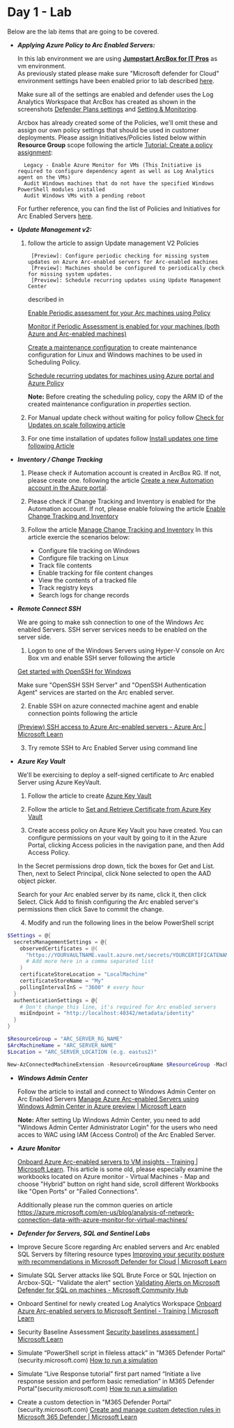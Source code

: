 # Day 1 - Lab

Below are the lab items that are going to be covered.

- ***Applying Azure Policy to Arc Enabled Servers:***

     In this lab environment we are using [**Jumpstart ArcBox for IT Pros**](https://azurearcjumpstart.io/azure_jumpstart_arcbox/itpro) as vm environment.  
     As previously stated please make sure "Microsoft defender for Cloud" environment settings have been enabled prior to lab described [here](https://learn.microsoft.com/en-us/azure/defender-for-cloud/enable-enhanced-security). 

    Make sure all of the settings are enabled and defender uses the Log Analytics Workspace that ArcBox has created as shown in the screenshots
    [Defender Plans settings](/Day1/pics/defender1.jpg) and [Setting & Monitoring](/Day1/pics/defender2.jpg).

    Arcbox has already created some of the Policies, we'll omit these and assign our own policy settings that should be used in customer deployments.
    Please assign Initiatives/Policies listed below within **Resource Group** scope following the article [Tutorial: Create a policy assignment](https://learn.microsoft.com/en-us/azure/azure-arc/servers/learn/tutorial-assign-policy-portal#create-a-policy-assignment):

        Legacy - Enable Azure Monitor for VMs (This Initiative is required to configure dependency agent as well as Log Analytics agent on the VMs)
        Audit Windows machines that do not have the specified Windows PowerShell modules installed
        Audit Windows VMs with a pending reboot

    For further reference, you can find the list of Policies and Initiatives for Arc Enabled Servers [here](https://learn.microsoft.com/en-us/azure/azure-arc/servers/policy-reference).

- ***Update Management v2:***

    1. follow the article to assign Update management V2 Policies 

            [Preview]: Configure periodic checking for missing system updates on Azure Arc-enabled servers for Arc-enabled machines
            [Preview]: Machines should be configured to periodically check for missing system updates.
            [Preview]: Schedule recurring updates using Update Management Center

        described in

        [Enable Periodic assessment for your Arc machines using Policy](https://learn.microsoft.com/en-us/azure/update-center/periodic-assessment-at-scale#enable-periodic-assessment-for-your-arc-machines-using-policy)

        [Monitor if Periodic Assessment is enabled for your machines (both Azure and Arc-enabled machines)](https://learn.microsoft.com/en-us/azure/update-center/periodic-assessment-at-scale#monitor-if-periodic-assessment-is-enabled-for-your-machines-both-azure-and-arc-enabled-machines)

        [Create a maintenance configuration](https://learn.microsoft.com/en-us/azure/virtual-machines/maintenance-configurations-portal#create-a-maintenance-configuration) to create maintenance configuration for Linux and Windows machines to be used in Scheduling Policy.

        [Schedule recurring updates for machines using Azure portal and Azure Policy](https://learn.microsoft.com/en-us/azure/update-center/scheduled-patching?tabs=schedule-updates-single-overview%2Cschedule-updates-scale-overview#dynamic-scoping-using-policy)

        **Note:**   Before creating the scheduling policy, copy the ARM ID of the created maintenance configuration in *properties* section.
    
    2. For Manual update check without waiting for policy follow [Check for Updates on scale following article](https://learn.microsoft.com/en-us/azure/update-center/view-updates?tabs=singlevm-overview%2Cat-scale-overview#check-updates-at-scale)    
    3. For one time installation of updates follow [Install updates one time following Article](https://learn.microsoft.com/en-us/azure/update-center/deploy-updates?tabs=install-single-overview%2Cinstall-scale-overview#install-updates-at-scale)
 

- ***Inventory / Change Tracking***


    1. Please check if Automation account is created in ArcBox RG. If not, please create one. 
    following the article [Create a new Automation account in the Azure portal](https://learn.microsoft.com/en-us/azure/automation/automation-create-standalone-account?tabs=azureportal#create-a-new-automation-account-in-the-azure-portal).

    2. Please check if Change Tracking and Inventory is enabled for the Automation account. If not, please enable folowing the article [Enable Change Tracking and Inventory](https://learn.microsoft.com/en-us/azure/automation/change-tracking/enable-from-automation-account#enable-machines-in-the-workspace)
    
    3. Follow the article [Manage Change Tracking and Inventory](https://learn.microsoft.com/en-us/azure/automation/change-tracking/manage-change-tracking)
    In this article exercie the scenarios below:
        * Configure file tracking on Windows
        * Configure file tracking on Linux
        * Track file contents
        * Enable tracking for file content changes
        * View the contents of a tracked file
        * Track registry keys
        * Search logs for change records

- ***Remote  Connect SSH***

    We are going to make ssh connection to one of the Windows Arc enabled Servers. SSH server services needs to be enabled on the server side. 

    1. Logon to one of the Windows Servers using Hyper-V console on Arc Box vm and enable SSH server following the article

    [Get started with OpenSSH for Windows](https://learn.microsoft.com/en-us/windows-server/administration/openssh/openssh_install_firstuse?tabs=powershell)

    Make sure "OpenSSH SSH Server" and "OpenSSH Authentication Agent" services are started on the Arc enabled server.

    2. Enable SSH on azure connected machine agent and enable connection points following the article
 
    [(Preview) SSH access to Azure Arc-enabled servers - Azure Arc | Microsoft Learn](https://learn.microsoft.com/en-us/azure/azure-arc/servers/ssh-arc-overview?tabs=azure-cli)

    3. Try remote SSH to Arc Enabled Server using command line  
    

- ***Azure Key Vault***

    We'll be exercising to deploy a self-signed certificate to Arc enabled Server using Azure KeyVault.

    1. Follow the article to create [Azure Key Vault](https://learn.microsoft.com/en-us/azure/key-vault/general/quick-create-portal#create-a-vault) 

    2. Follow the article to [Set and Retrieve Certificate from Azure Key Vault](https://learn.microsoft.com/en-us/azure/key-vault/certificates/quick-create-portal)
    
    3. Create access policy on Azure Key Vault you have created. You can configure permissions on your vault by going to it in the Azure Portal, clicking Access policies in the navigation pane, and then Add Access Policy.

     In the Secret permissions drop down, tick the boxes for Get and List. Then, next to Select Principal, click None selected to open the AAD object picker. 

    Search for your Arc enabled server by its name, click it, then click Select. Click Add to finish configuring the Arc enabled server's permissions then click Save to commit the change.
    
    4. Modify and run the following lines in the below PowerShell script

```Powershell
$Settings = @{
  secretsManagementSettings = @{
    observedCertificates = @(
      "https://YOURVAULTNAME.vault.azure.net/secrets/YOURCERTIFICATENAME"
      # Add more here in a comma separated list
    )
    certificateStoreLocation = "LocalMachine"
    certificateStoreName = "My"
    pollingIntervalInS = "3600" # every hour
  }
  authenticationSettings = @{
    # Don't change this line, it's required for Arc enabled servers
    msiEndpoint = "http://localhost:40342/metadata/identity"
  }
}

$ResourceGroup = "ARC_SERVER_RG_NAME"
$ArcMachineName = "ARC_SERVER_NAME"
$Location = "ARC_SERVER_LOCATION (e.g. eastus2)"

New-AzConnectedMachineExtension -ResourceGroupName $ResourceGroup -MachineName $ArcMachineName -Name "KeyVaultForWindows" -Location $Location -Publisher "Microsoft.Azure.KeyVault" -ExtensionType "KeyVaultForWindows" -Setting (ConvertTo-Json $Settings)
```

 

- ***Windows Admin Center*** 

    Follow the article to install and connect to Windows Admin Center on Arc Enabled Servers 
    [Manage Azure Arc-enabled Servers using Windows Admin Center in Azure preview | Microsoft Learn](https://learn.microsoft.com/en-us/windows-server/manage/windows-admin-center/azure/manage-arc-hybrid-machines)

    **Note:** After setting Up Windows Admin Center, you need to add "Windows Admin Center Administrator Login" for the users who need acces to WAC using IAM (Access Control) of the Arc Enabled Server.
- ***Azure Monitor*** 

    [Onboard Azure Arc-enabled servers to VM insights - Training | Microsoft Learn](https://learn.microsoft.com/en-us/training/modules/monitor-azure-arc-enabled-servers/3-onboard-azure-arc-enabled-servers-to-vm-insights). This article is some old, please especially examine the workbooks located on Azure monitor - Virtual Machines - Map  and choose "Hybrid" button on right hand side, scroll different Workbooks like "Open Ports" or "Failed Connections".

    Additionally please run the common queries on article https://azure.microsoft.com/en-us/blog/analysis-of-network-connection-data-with-azure-monitor-for-virtual-machines/

- ***Defender for Servers, SQL and Sentinel Labs***
-   Improve Secure Score regarding Arc enabled servers and Arc enabled SQL Servers by filtering resource types [Improving your security posture with recommendations in Microsoft Defender for Cloud | Microsoft Learn](https://learn.microsoft.com/en-us/azure/defender-for-cloud/review-security-recommendations)
-   Simulate SQL Server attacks like  SQL Brute Force or SQL Injection on Arcbox-SQL- "Validate the alert" section [Validating Alerts on Microsoft Defender for SQL on machines - Microsoft Community Hub](https://techcommunity.microsoft.com/t5/microsoft-defender-for-cloud/validating-alerts-on-microsoft-defender-for-sql-on-machines/ba-p/3070714)
-   Onboard Sentinel for newly created Log Analytics Workspace [Onboard Azure Arc-enabled servers to Microsoft Sentinel - Training | Microsoft Learn](https://learn.microsoft.com/en-us/training/modules/secure-azure-arc-enabled-servers/6-onboard-azure-arc-enabled-servers-to-microsoft-sentinel)
-   Security Baseline Assessment [Security baselines assessment | Microsoft Learn](https://learn.microsoft.com/en-us/microsoft-365/security/defender-vulnerability-management/tvm-security-baselines?view=o365-worldwide)
-   Simulate “PowerShell script in fileless attack” in "M365 Defender Portal"(security.microsoft.com) [How to run a simulation](https://learn.microsoft.com/en-us/microsoft-365/security/defender-endpoint/attack-simulations?view=o365-worldwide#run-a-simulation)
-   Simulate “Live Response tutorial” first part named “Initiate a live response session and perform basic remediation” in M365 Defender Portal"(security.microsoft.com) [How to run a simulation](https://learn.microsoft.com/en-us/microsoft-365/security/defender-endpoint/attack-simulations?view=o365-worldwide#run-a-simulation)
-   Create a custom detection in "M365 Defender Portal"(security.microsoft.com) [Create and manage custom detection rules in Microsoft 365 Defender | Microsoft Learn](https://learn.microsoft.com/en-us/microsoft-365/security/defender/custom-detection-rules?view=o365-worldwide)

